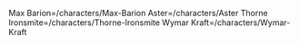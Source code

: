 Max Barion=/characters/Max-Barion
Aster=/characters/Aster
Thorne Ironsmite=/characters/Thorne-Ironsmite
Wymar Kraft=/characters/Wymar-Kraft